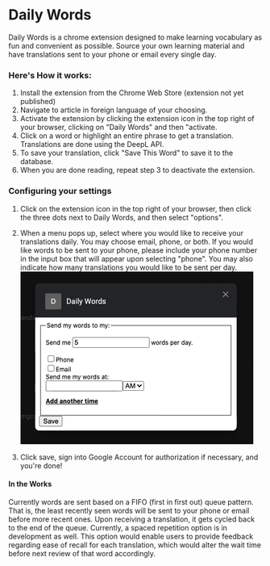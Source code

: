 # Daily Words

Daily Words is a chrome extension designed to make learning vocabulary as fun and convenient as possible. Source your own learning material and have translations 
sent to your phone or email every single day.

### Here's How it works:
1) Install the extension from the Chrome Web Store (extension not yet published)
2) Navigate to article in foreign language of your choosing.
3) Activate the extension by clicking the extension icon in the top right of your browser, clicking on "Daily Words" and then "activate.
4) Click on a word or highlight an entire phrase to get a translation. Translations are done using the DeepL API. 
5) To save your translation, click "Save This Word" to save it to the database.
6) When you are done reading, repeat step 3 to deactivate the extension.

### Configuring your settings

1) Click on the extension icon in the top right of your browser, then click the three dots next to Daily Words, and then select "options".
2) When a menu pops up, select where you would like to receive your translations daily. You may choose email, phone, or both. If you would like words to
be sent to your phone, please include your phone number in the input box that will appear upon selecting "phone". You may also indicate how many translations you would like to be sent per day.
![alt text](https://github.com/bcvance/DailyWords/blob/development/media/options.gif)


3) Click save, sign into Google Account for authorization if necessary, and you're done! 

#### In the Works
Currently words are sent based on a FIFO (first in first out) queue pattern. That is, the least recently seen words will be sent to your phone or email before
more recent ones. Upon receiving a translation, it gets cycled back to the end of the queue. Currently, a spaced repetition option is in development as well. 
This option would enable users to provide feedback regarding ease of recall for each translation, which would alter the wait time before next review of that word accordingly.
